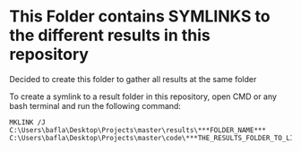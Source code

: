 # This Folder contains SYMLINKS to the different results in this repository

Decided to create this folder to gather all results at the same folder


To create a symlink to a result folder in this repository, open CMD or any bash terminal and run the following command:

````
MKLINK /J C:\Users\bafla\Desktop\Projects\master\results\***FOLDER_NAME*** C:\Users\bafla\Desktop\Projects\master\code\***THE_RESULTS_FOLDER_TO_LINK_TO***
````
